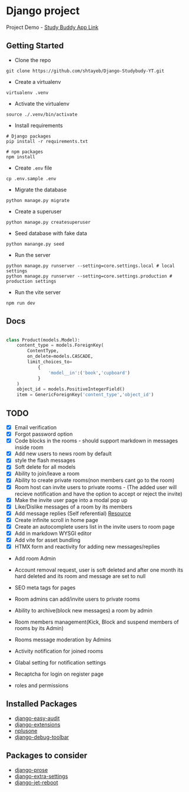 # Django project
Project Demo - [Study Buddy App Link](https://study-buddy-app.up.railway.app/)

## Getting Started

- Clone the repo

```shell
git clone https://github.com/shtayeb/Django-Studybudy-YT.git
```

- Create a virtualenv

```shell
virtualenv .venv
```

- Activate the virtualenv

```shell
source ./.venv/bin/activate
```

- Install requirements

```shell
# Django packages
pip install -r requirements.txt

# npm packages
npm install
```

- Create `.env` file

```shell
cp .env.sample .env
```

- Migrate the database

```shell
python manage.py migrate
```

- Create a superuser

```shell
python manage.py createsuperuser
```

- Seed database with fake data 

```shell
python manange.py seed
```

- Run the server

```shell
python manage.py runserver --setting=core.settings.local # local settings
python manage.py runserver --setting=core.settings.production # production settings
```

- Run the vite server

```shell
npm run dev
```


## Docs
```python

class Product(models.Model):
    content_type = models.ForeignKey(
        ContentType, 
        on_delete=models.CASCADE, 
        limit_choices_to=
            {
                'model__in':('book','cupboard')
            }
    )
    object_id = models.PositiveIntegerField()
    item = GenericForeignKey('content_type','object_id')

```

## TODO

- [x] Email verification
- [x] Forgot password option
- [x] Code blocks in the rooms - should support markdown in messages inside room
- [x] Add new users to news room by default
- [x] style the flash messages
- [x] Soft delete for all models
- [x] Ability to join/leave a room
- [x] Ability to create private rooms(non members cant go to the room)
- [x] Room host can invite users to private rooms - (The added user will recieve notification and have the option to accept or reject the invite)
- [x] Make the invite user page into a modal pop up
- [x] Like/Dislike messages of a room by its members
- [x] Add message replies (Self referential) [Resource](https://forum.djangoproject.com/t/get-all-children-of-self-referencing-django-model-in-nested-hierarchy/16761)
- [x] Create infinite scroll in home page
- [X] Create an autocomplete users list in the invite users to room page
- [x] Add in markdown WYSGI editor 
- [x] Add vite for asset bundling
- [x] HTMX form and reactivity for adding new messages/replies

- Add room Admin
- Account removal request, user is soft deleted and after one month its hard deleted and its room and message are set to null
- SEO meta tags for pages

- Room admins can add/invite users to private rooms
- Ability to archive(block new messages) a room by admin
- Room members management(Kick, Block and suspend members of rooms by its Admin)
- Rooms message moderation by Admins

- Activity notification for joined rooms
- Glabal setting for notification settings
- Recaptcha for login on register page
- roles and permissions




## Installed Packages
- [django-easy-audit](https://github.com/soynatan/django-easy-audit)
- [django-extensions](https://github.com/django-extensions/django-extensions)
- [nplusone](https://github.com/jmcarp/nplusone)
- [django-debug-toolbar](https://)

## Packages to consider
- [django-prose](https://github.com/withlogicco/django-prose)
- [django-extra-settings](https://github.com/fabiocaccamo/django-extra-settings)
- [django-jet-reboot](https://github.com/assem-ch/django-jet-reboot)
